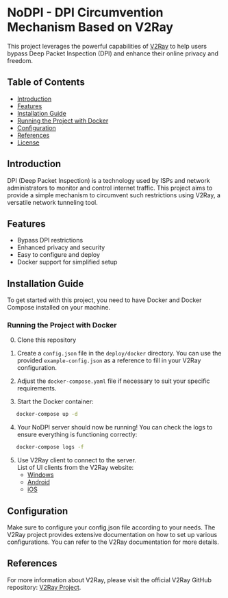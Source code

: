 # NoDPI - DPI Circumvention Mechanism Based on V2Ray

This project leverages the powerful capabilities of [V2Ray](https://www.v2ray.com/) to help users bypass Deep Packet Inspection (DPI) and enhance their online privacy and freedom.

## Table of Contents

- [Introduction](#introduction)
- [Features](#features)
- [Installation Guide](#installation-guide)
- [Running the Project with Docker](#running-the-project-with-docker)
- [Configuration](#configuration)
- [References](#references)
- [License](#license)

## Introduction

DPI (Deep Packet Inspection) is a technology used by ISPs and network administrators to monitor and control internet traffic. This project aims to provide a simple mechanism to circumvent such restrictions using V2Ray, a versatile network tunneling tool.

## Features

- Bypass DPI restrictions
- Enhanced privacy and security
- Easy to configure and deploy
- Docker support for simplified setup

## Installation Guide

To get started with this project, you need to have Docker and Docker Compose installed on your machine.

### Running the Project with Docker

0. Clone this repository

1. Create a
`config.json`
file in the
`deploy/docker`
directory. You can use the provided
`example-config.json`
as a reference to fill in your V2Ray configuration.

2. Adjust the
`docker-compose.yaml`
file if necessary to suit your specific requirements.

3. Start the Docker container:
```bash
   docker-compose up -d
```


4. Your NoDPI server should now be running! You can check the logs to ensure everything is functioning correctly:
```bash
   docker-compose logs -f
```
5. Use V2Ray client to connect to the server.  
List of UI clients from the V2Ray website:
    - [Windows](https://www.v2ray.com/ru/ui_client/windows.html)
    - [Android](https://www.v2ray.com/ru/ui_client/android.html)
    - [iOS](https://www.v2ray.com/ru/ui_client/ios.html)


## Configuration

Make sure to configure your
config.json
file according to your needs. The V2Ray project provides extensive documentation on how to set up various configurations. You can refer to the V2Ray documentation for more details.

## References

For more information about V2Ray, please visit the official V2Ray GitHub repository: [V2Ray Project](https://www.v2ray.com/).